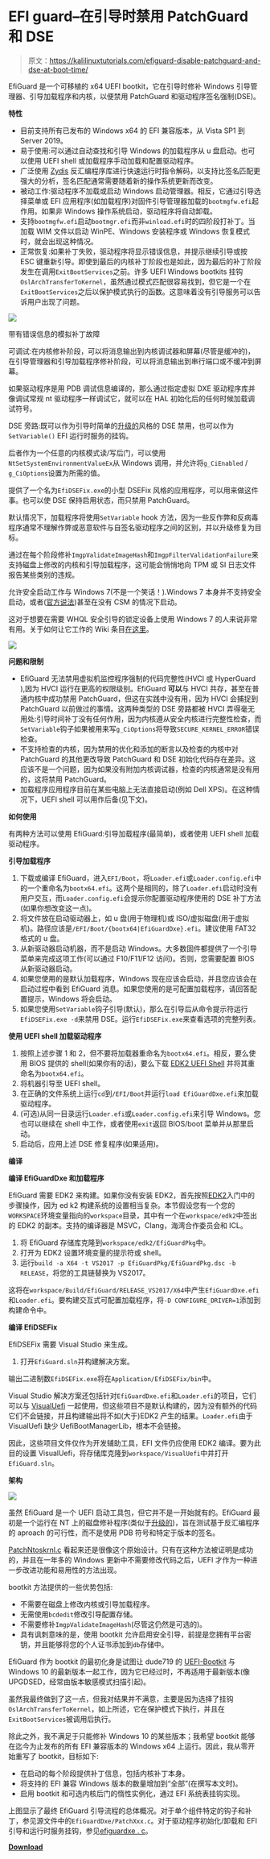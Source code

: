 # EFI guard–在引导时禁用 PatchGuard 和 DSE

> 原文：<https://kalilinuxtutorials.com/efiguard-disable-patchguard-and-dse-at-boot-time/>

EfiGuard 是一个可移植的 x64 UEFI bootkit，它在引导时修补 Windows 引导管理器、引导加载程序和内核，以便禁用 PatchGuard 和驱动程序签名强制(DSE)。

**特性**

*   目前支持所有已发布的 Windows x64 的 EFI 兼容版本，从 Vista SP1 到 Server 2019。
*   易于使用:可以通过自动查找和引导 Windows 的加载程序从 u 盘启动。也可以使用 UEFI shell 或加载程序手动加载和配置驱动程序。
*   广泛使用 [Zydis](https://github.com/zyantific/zydis) 反汇编程序库进行快速运行时指令解码，以支持比签名匹配更强大的分析，签名匹配通常需要随着新的操作系统更新而改变。
*   被动工作:驱动程序不加载或启动 Windows 启动管理器。相反，它通过引导选择菜单或 EFI 应用程序(如加载程序)对固件引导管理器加载的`bootmgfw.efi`起作用。如果非 Windows 操作系统启动，驱动程序将自动卸载。
*   支持`bootmgfw.efi`启动`bootmgr.efi`而非`winload.efi`时的四阶段打补丁。当加载 WIM 文件以启动 WinPE、Windows 安装程序或 Windows 恢复模式时，就会出现这种情况。
*   正常恢复:如果补丁失败，驱动程序将显示错误信息，并提示继续引导或按 ESC 键重新引导。即使到最后的内核补丁阶段也是如此，因为最后的补丁阶段发生在调用`ExitBootServices`之前。许多 UEFI Windows bootkits 挂钩`OslArchTransferToKernel`，虽然通过模式匹配很容易找到，但它是一个在`ExitBootServices`之后以保护模式执行的函数。这意味着没有引导服务可以告诉用户出现了问题。

![](img/56e933b17edff3f6bcffba98a12163c3.png)

带有错误信息的模拟补丁故障

可调试:在内核修补阶段，可以将消息输出到内核调试器和屏幕(尽管是缓冲的)，在引导管理器和引导加载程序修补阶段，可以将消息输出到串行端口或不缓冲到屏幕。

如果驱动程序是用 PDB 调试信息编译的，那么通过指定虚拟 DXE 驱动程序库并像调试常规 nt 驱动程序一样调试它，就可以在 HAL 初始化后的任何时候加载调试符号。

DSE 旁路:既可以作为引导时简单的[升级的](https://github.com/hfiref0x/UPGDSED)风格的 DSE 禁用，也可以作为`SetVariable()` EFI 运行时服务的挂钩。

后者作为一个任意的内核模式读/写后门，可以使用`NtSetSystemEnvironmentValueEx`从 Windows 调用，并允许将`g_CiEnabled` / `g_CiOptions`设置为所需的值。

提供了一个名为`EfiDSEFix.exe`的小型 DSEFix 风格的应用程序，可以用来做这件事。也可以使 DSE 保持启用状态，而只禁用 PatchGuard。

默认情况下，加载程序将使用`SetVariable` hook 方法，因为一些反作弊和反病毒程序通常不理解作弊或恶意软件与自签名驱动程序之间的区别，并以升级修复为目标。

通过在每个阶段修补`ImgpValidateImageHash`和`ImgpFilterValidationFailure`来支持磁盘上修改的内核和引导加载程序，这可能会悄悄地向 TPM 或 SI 日志文件报告某些类别的违规。

允许安全启动工作与 Windows 7(不是一个笑话！).Windows 7 本身并不支持安全启动，或者([官方说法](https://msdn.microsoft.com/en-us/ie/dn938339(v=vs.60)))甚至在没有 CSM 的情况下启动。

这对于想要在需要 WHQL 安全引导的锁定设备上使用 Windows 7 的人来说非常有用。关于如何让它工作的 Wiki 条目[在这里](https://github.com/Mattiwatti/EfiGuard/wiki/Secure-boot-on-Windows-7)。

![](img/b1f7b3b916abf3bf3a169175408a55d9.png)

**问题和限制**

*   EfiGuard 无法禁用虚拟机监控程序强制的代码完整性(HVCI 或 HyperGuard ),因为 HVCI 运行在更高的权限级别。EfiGuard **可以**与 HVCI 共存，甚至在普通内核中成功禁用 PatchGuard，但这在实践中没有用，因为 HVCI 会捕捉到 PatchGuard 以前做过的事情。这两种类型的 DSE 旁路都被 HVCI 弄得毫无用处:引导时间补丁没有任何作用，因为内核遵从安全内核进行完整性检查，而`SetVariable`钩子如果被用来写`g_CiOptions`将导致`SECURE_KERNEL_ERROR`错误检查。
*   不支持检查的内核，因为禁用的优化和添加的断言以及检查的内核中对 PatchGuard 的其他更改导致 PatchGuard 和 DSE 初始化代码存在差异。这应该不是一个问题，因为如果没有附加内核调试器，检查的内核通常是没有用的，这将禁用 PatchGuard。
*   加载程序应用程序目前在某些电脑上无法直接启动(例如 Dell XPS)。在这种情况下，UEFI shell 可以用作后备(见下文)。

**如何使用**

有两种方法可以使用 EfiGuard:引导加载程序(最简单)，或者使用 UEFI shell 加载驱动程序。

**引导加载程序**

1.  下载或编译 EfiGuard，进入`EFI/Boot`，将`Loader.efi`或`Loader.config.efi`中的一个重命名为`bootx64.efi`。这两个是相同的，除了`Loader.efi`启动时没有用户交互，而`Loader.config.efi`会提示你配置驱动程序使用的 DSE 补丁方法(如果你想改变这一点)。
2.  将文件放在启动驱动器上，如 u 盘(用于物理机)或 ISO/虚拟磁盘(用于虚拟机)。路径应该是`/EFI/Boot/{bootx64|EfiGuardDxe}.efi`。建议使用 FAT32 格式的 u 盘。
3.  从新驱动器启动机器，而不是启动 Windows。大多数固件都提供了一个引导菜单来完成这项工作(可以通过 F10/F11/F12 访问)。否则，您需要配置 BIOS 从新驱动器启动。
4.  如果您使用的是默认加载程序，Windows 现在应该会启动，并且您应该会在启动过程中看到 EfiGuard 消息。如果您使用的是可配置加载程序，请回答配置提示，Windows 将会启动。
5.  如果您使用`SetVariable`钩子引导(默认)，那么在引导后从命令提示符运行`EfiDSEFix.exe -d`来禁用 DSE。运行`EfiDSEFix.exe`来查看选项的完整列表。

**使用 UEFI shell 加载驱动程序**

1.  按照上述步骤 1 和 2，但不要将加载器重命名为`bootx64.efi`。相反，要么使用 BIOS 提供的 shell(如果你有的话)，要么下载 [EDK2 UEFI Shell](https://github.com/tianocore/edk2/blob/master/ShellBinPkg/UefiShell/X64/Shell.efi?raw=true) 并将其重命名为`bootx64.efi`。
2.  将机器引导至 UEFI shell。
3.  在正确的文件系统上运行`cd`到`/EFI/Boot`并运行`load EfiGuardDxe.efi`来加载驱动程序。
4.  (可选)从同一目录运行`Loader.efi`或`Loader.config.efi`来引导 Windows。您也可以继续在 shell 中工作，或者使用`exit`返回 BIOS/boot 菜单并从那里启动。
5.  启动后，应用上述 DSE 修复程序(如果适用)。

**编译**

**编译 EfiGuardDxe 和加载程序**

EfiGuard 需要 EDK2 来构建。如果你没有安装 EDK2，首先按照[EDK2](https://github.com/tianocore/tianocore.github.io/wiki/Getting-Started-with-EDK-II)入门中的步骤操作，因为 ed k2 构建系统的设置相当复杂。本节假设您有一个您的`WORKSPACE`环境变量指向的`workspace`目录，其中有一个在`workspace/edk2`中签出的 EDK2 的副本。支持的编译器是 MSVC，Clang，海湾合作委员会和 ICL。

1.  将 EfiGuard 存储库克隆到`workspace/edk2/EfiGuardPkg`中。
2.  打开为 EDK2 设置环境变量的提示符或 shell。
3.  运行`build -a X64 -t VS2017 -p EfiGuardPkg/EfiGuardPkg.dsc -b RELEASE`，将您的工具链替换为 VS2017。

这将在`workspace/Build/EfiGuard/RELEASE_VS2017/X64`中产生`EfiGuardDxe.efi`和`Loader.efi`。要构建交互式可配置加载程序，将`-D CONFIGURE_DRIVER=1`添加到构建命令中。

**编译 EfiDSEFix**

EfiDSEFix 需要 Visual Studio 来生成。

1.  打开`EfiGuard.sln`并构建解决方案。

输出二进制数`EfiDSEFix.exe`将在`Application/EfiDSEFix/bin`中。

Visual Studio 解决方案还包括针对`EfiGuardDxe.efi`和`Loader.efi`的项目，它们可以与 [VisualUefi](https://github.com/ionescu007/VisualUefi) 一起使用，但这些项目不是默认构建的，因为没有额外的代码它们不会链接，并且构建输出将不如(大于)EDK2 产生的结果。`Loader.efi`由于 VisualUefi 缺少 UefiBootManagerLib，根本不会链接。

因此，这些项目文件仅作为开发辅助工具，EFI 文件仍应使用 EDK2 编译。要为此目的设置 VisualUefi，将存储库克隆到`workspace/VisualUefi`中并打开`EfiGuard.sln`。

**架构**

![](img/f10cf831a7ac1e2645e6143fe16b8a56.png)

虽然 EfiGuard 是一个 UEFI 启动工具包，但它并不是一开始就有的。EfiGuard 最初是一个运行在 NT 上的磁盘修补程序(类似于[升级的](https://github.com/hfiref0x/UPGDSED))，旨在测试基于反汇编程序的 aproach 的可行性，而不是使用 PDB 符号和特定于版本的签名。

[PatchNtoskrnl.c](https://github.com/Mattiwatti/EfiGuard/blob/master/EfiGuardDxe/PatchNtoskrnl.c) 看起来还是很像这个原始设计。只有在这种方法被证明是成功的，并且在一年多的 Windows 更新中不需要修改代码之后，UEFI 才作为一种进一步改进功能和易用性的方法出现。

bootkit 方法提供的一些优势包括:

*   不需要在磁盘上修改内核或引导加载程序。
*   无需使用`bcdedit`修改引导配置存储。
*   不需要修补`ImgpValidateImageHash`(尽管这仍然是可选的)。
*   具有讽刺意味的是，使用 bootkit 允许启用安全引导，前提是您拥有平台密钥，并且能够将您的个人证书添加到`db`存储中。

EfiGuard 作为 bootkit 的最初化身是试图让 dude719 的 [UEFI-Bootkit](https://github.com/ajkhoury/UEFI-Bootkit) 与 Windows 10 的最新版本一起工作，因为它已经过时，不再适用于最新版本(像 UPGDSED，经常由版本敏感模式扫描引起)。

虽然我最终做到了这一点，但我对结果并不满意，主要是因为选择了挂钩`OslArchTransferToKernel`，如上所述，它在保护模式下执行，并且在`ExitBootServices`被调用后执行。

除此之外，我不满足于只能修补 Windows 10 的某些版本；我希望 bootkit 能够在迄今为止发布的所有 EFI 兼容版本的 Windows x64 上运行。因此，我从零开始重写了 bootkit，目标如下:

*   在启动的每个阶段提供补丁信息，包括内核补丁本身。
*   将支持的 EFI 兼容 Windows 版本的数量增加到“全部”(在撰写本文时)。
*   启用 bootkit 和可选内核后门的惰性实例化，通过 EFI 系统表挂钩实现。

上图显示了最终 EfiGuard 引导流程的总体概况。对于单个组件特定的钩子和补丁，参见源文件中的`EfiGuardDxe/PatchXxx.c`。对于驱动程序初始化/卸载和 EFI 引导和运行时服务挂钩，参见[efiguardxe . c](https://github.com/Mattiwatti/EfiGuard/blob/master/EfiGuardDxe/EfiGuardDxe.c)。

[**Download**](https://github.com/Mattiwatti/EfiGuard)